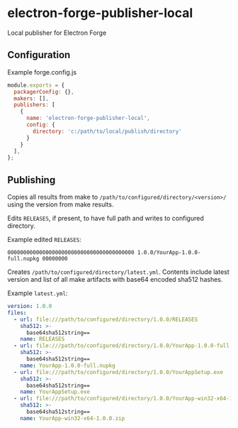 # electron-forge-publisher-local
Local publisher for Electron Forge

## Configuration

Example forge.config.js

```js
module.exports = {
  packagerConfig: {},
  makers: [],
  publishers: [
    {
      name: 'electron-forge-publisher-local',
      config: {
        directory: 'c:/path/to/local/publish/directory'
      }
    }
  ],
};
```

## Publishing

Copies all results from make to `/path/to/configured/directory/<version>/` using the version from make results.

Edits `RELEASES`, if present, to have full path and writes to configured directory.

Example edited `RELEASES`:

```
0000000000000000000000000000000000000000 1.0.0/YourApp-1.0.0-full.nupkg 00000000
```



Creates `/path/to/configured/directory/latest.yml`. Contents include latest version and list of all make artifacts with base64 encoded sha512 hashes.

Example `latest.yml`:

```yaml
version: 1.0.0
files:
  - url: file:///path/to/configured/directory/1.0.0/RELEASES
    sha512: >-
      base64sha512string==
    name: RELEASES
  - url: file:///path/to/configured/directory/1.0.0/YourApp-1.0.0-full.nupkg
    sha512: >-
      base64sha512string==
    name: YourApp-1.0.0-full.nupkg
  - url: file:///path/to/configured/directory/1.0.0/YourAppSetup.exe
    sha512: >-
      base64sha512string==
    name: YourAppSetup.exe
  - url: file:///path/to/configured/directory/1.0.0/YourApp-win32-x64-1.0.0.zip
    sha512: >-
      base64sha512string==
    name: YourApp-win32-x64-1.0.0.zip
```


